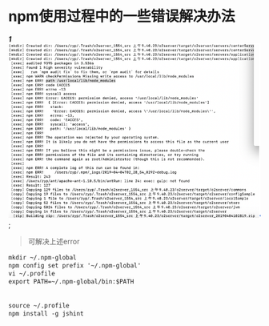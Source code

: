 # npm使用过程中的一些错误解决办法
***1***
![Alt text](https://github.com/zyoup/image/blob/master/%E5%B1%8F%E5%B9%95%E5%BF%AB%E7%85%A7%202019-05-10%20%E4%B8%8A%E5%8D%8811.53.02.png);

>可解决上述error
```
mkdir ~/.npm-global
npm config set prefix '~/.npm-global'
vi ~/.profile
export PATH=~/.npm-global/bin:$PATH


source ~/.profile
npm install -g jshint
```
